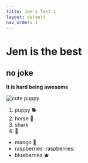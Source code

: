 ```yaml
---
title: Jem's Test 1
layout: default
nav_order: 1
---
```

# Jem is the best
## no joke
**It is hard being awesome**

![cute puppy](https://upload.wikimedia.org/wikipedia/commons/f/ff/Raskal.jpg)
1. puppy
🐕
2. horse
:racehorse:
3. shark
4. 🦈
- mango
🥭
- raspberries
:raspberries:
- blueberries
🫐
